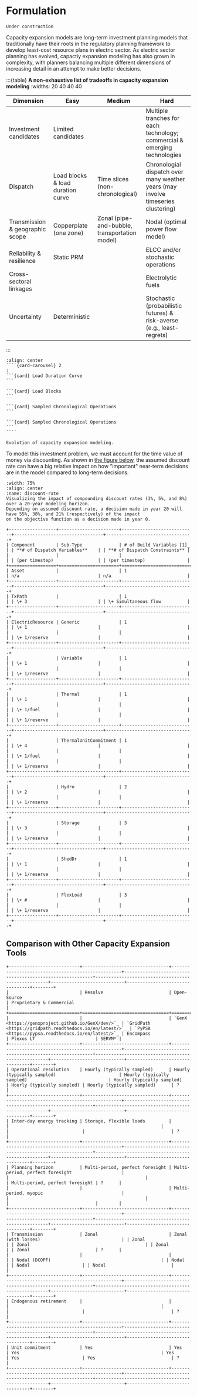 # Formulation

```{note}
Under construction
```

Capacity expansion models are long-term investment planning models that traditionally have their roots in the regulatory
planning framework to develop least-cost resource plans in electric sector. As electric sector planning has evolved,
capactiy expansion modeling has also grown in complexity, with planners balancing multiple different dimensions of
increasing detail in an attempt to make better decisions.

:::{table} **A non-exhaustive list of tradeoffs in capacity expansion modeling**
:widths: 20 40 40 40

| Dimension                       | Easy                              | Medium                                        | Hard                                                                              |
|---------------------------------|-----------------------------------|-----------------------------------------------|-----------------------------------------------------------------------------------|
| Investment candidates           | Limited candidates                |                                               | Multiple tranches for each technology; commercial & emerging technologies         |
| Dispatch                        | Load blocks & load duration curve | Time slices (non-chronological)               | Chronologial dispatch over many weather years (may involve timeseries clustering) |
| Transmission & geographic scope | Copperplate (one zone)            | Zonal (pipe-and-bubble, transportation model) | Nodal (optimal power flow model)                                                  |
| Reliability & resilience        | Static PRM                        |                                               | ELCC and/or stochastic operations                                                 |
| Cross-sectoral linkages         |                                   |                                               | Electrolytic fuels                                                                |
| Uncertainty                     | Deterministic                     |                                               | Stochastic (probabilistic futures) & risk-averse (e.g., least-regrets)            |

:::

`````{figure}
:align: center
````{card-carousel} 2
:
```{card} Load Duration Curve
```

```{card} Load Blocks
```

```{card} Sampled Chronological Operations
```

```{card} Sampled Chronological Operations
```
````

Evolution of capacity expansion modeling.
`````

To model this investment problem, we must account for the time value of money via discounting. As shown in
[the figure below](#discount-rate), the assumed discount rate can have a big relative impact on how "important"
near-term decisions are in the model compared to long-term decisions.

```{figure} ../../_images/discount_rate.svg
:width: 75%
:align: center
:name: discount-rate
Visualizing the impact of compounding discount rates (3%, 5%, and 8%) over a 20-year modeling horizon. 
Depending on assumed discount rate, a decision made in year 20 will have 55%, 38%, and 21% (respectively) of the impact 
on the objective function as a decision made in year 0.
```

[^1]: For assets that contribute to a Planning Reserve Margin, +1 build variable for qualifying capacity.

```{eval-rst}
+------------------+-----------------------+----------------------------+----------------------------------+---------------------------------+
| Component        | Sub-Type              | # of Build Variables [1]_  | | **# of Dispatch Variables**    | | **# of Dispatch Constraints** |
|                  |                       |                            | | (per timestep)                 | | (per timestep)                |
+==================+=======================+============================+==================================+=================================+
| Asset            |                       | 1                          | n/a                              | n/a                             |
+------------------+-----------------------+----------------------------+----------------------------------+---------------------------------+
| TxPath           |                       | 1                          | | \+ 3                           | | \+ Simultaneous flow          |
+------------------+-----------------------+----------------------------+----------------------------------+---------------------------------+
| ElectricResource | Generic               | 1                          | | \+ 1                           |                                 |
|                  |                       |                            | | \+ 1/reserve                   |                                 |
+------------------+-----------------------+----------------------------+----------------------------------+---------------------------------+
|                  | Variable              | 1                          | | \+ 1                           |                                 |
|                  |                       |                            | | \+ 1/reserve                   |                                 |
+------------------+-----------------------+----------------------------+----------------------------------+---------------------------------+
|                  | Thermal               | 1                          | | \+ 1                           |                                 |
|                  |                       |                            | | \+ 1/fuel                      |                                 |
|                  |                       |                            | | \+ 1/reserve                   |                                 |
+------------------+-----------------------+----------------------------+----------------------------------+---------------------------------+
|                  | ThermalUnitCommitment | 1                          | | \+ 4                           |                                 |
|                  |                       |                            | | \+ 1/fuel                      |                                 |
|                  |                       |                            | | \+ 1/reserve                   |                                 |
+------------------+-----------------------+----------------------------+----------------------------------+---------------------------------+
|                  | Hydro                 | 2                          | | \+ 2                           |                                 |
|                  |                       |                            | | \+ 1/reserve                   |                                 |
+------------------+-----------------------+----------------------------+----------------------------------+---------------------------------+
|                  | Storage               | 3                          | | \+ 3                           |                                 |
|                  |                       |                            | | \+ 1/reserve                   |                                 |
+------------------+-----------------------+----------------------------+----------------------------------+---------------------------------+
|                  | ShedDr                | 1                          | | \+ 1                           |                                 |
|                  |                       |                            | | \+ 1/reserve                   |                                 |
+------------------+-----------------------+----------------------------+----------------------------------+---------------------------------+
|                  | FlexLoad              | 3                          | | \+ #                           |                                 |
|                  |                       |                            | | \+ 1/reserve                   |                                 |
+------------------+-----------------------+----------------------------+----------------------------------+---------------------------------+
```

## Comparison with Other Capacity Expansion Tools

```{eval-rst}
+---------------------------+---------------------------------+---------------------------------------------------+----------------------------------------------------------+----------------------------------------------------+----------------------------+---------------------------------+--------+
|                           | Resolve                         | Open-Source                                                                                                                                                       | Proprietary & Commercial                                              |
+===========================+=================================+===================================================+==========================================================+====================================================+============================+=================================+========+
|                           |                                 | `GenX <https://genxproject.github.io/GenX/dev/>`_ | `GridPath <https://gridpath.readthedocs.io/en/latest/>`_ | `PyPSA <https://pypsa.readthedocs.io/en/latest/>`_ | Encompass                  | Plexos LT                       | SERVM* |
+---------------------------+---------------------------------+---------------------------------------------------+----------------------------------------------------------+----------------------------------------------------+----------------------------+---------------------------------+--------+
| Operational resolution    | Hourly (typically sampled)      | Hourly (typically sampled)                        | Hourly (typically sampled)                               | Hourly (typically sampled)                         | Hourly (typically sampled) | Hourly (typically sampled)      | ?      |
+---------------------------+---------------------------------+---------------------------------------------------+----------------------------------------------------------+----------------------------------------------------+----------------------------+---------------------------------+--------+
| Inter-day energy tracking | Storage, flexible loads         |                                                   |                                                          |                                                    |                            |                                 | ?      |
+---------------------------+---------------------------------+---------------------------------------------------+----------------------------------------------------------+----------------------------------------------------+----------------------------+---------------------------------+--------+
| Planning horizon          | Multi-period, perfect foresight | Multi-period, perfect foresight                   |                                                          |                                                    |                            | Multi-period, perfect foresight | ?      |
|                           |                                 | Multi-period, myopic                              |                                                          |                                                    |                            |                                 |        |
+---------------------------+---------------------------------+---------------------------------------------------+----------------------------------------------------------+----------------------------------------------------+----------------------------+---------------------------------+--------+
| Transmission              | Zonal                           | Zonal (with losses)                               | | Zonal                                                  | | Zonal                                            | | Zonal                    | | Zonal                         | ?      |
|                           |                                 |                                                   | | Nodal (DCOPF)                                          | | Nodal                                            | | Nodal                    | | Nodal                         |        |
+---------------------------+---------------------------------+---------------------------------------------------+----------------------------------------------------------+----------------------------------------------------+----------------------------+---------------------------------+--------+
| Endogenous retirement     |                                 |                                                   |                                                          |                                                    |                            |                                 | ?      |
+---------------------------+---------------------------------+---------------------------------------------------+----------------------------------------------------------+----------------------------------------------------+----------------------------+---------------------------------+--------+
| Unit commitment           | Yes                             | Yes                                               | Yes                                                      | Yes                                                | Yes                        | Yes                             | ?      |
+---------------------------+---------------------------------+---------------------------------------------------+----------------------------------------------------------+----------------------------------------------------+----------------------------+---------------------------------+--------+

```
